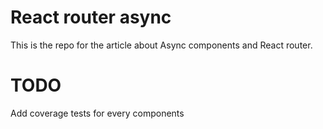 # React router async

This is the repo for the article about Async components and React router.

# TODO

Add coverage tests for every components